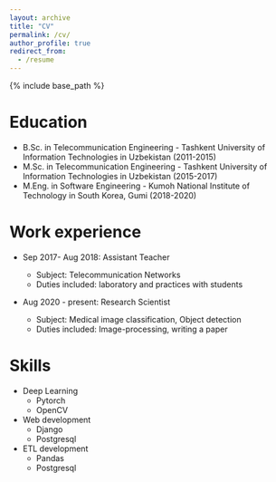 ```yaml
---
layout: archive
title: "CV"
permalink: /cv/
author_profile: true
redirect_from:
  - /resume
---
```


{% include base_path %}

Education
======
* B.Sc. in Telecommunication Engineering - Tashkent University of Information Technologies in Uzbekistan (2011-2015)
* M.Sc. in Telecommunication Engineering - Tashkent University of Information Technologies in Uzbekistan (2015-2017)
* M.Eng. in Software Engineering - Kumoh National Institute of Technology in South Korea, Gumi (2018-2020)

Work experience
======
* Sep 2017- Aug 2018: Assistant Teacher
  * Subject: Telecommunication Networks
  * Duties included: laboratory and practices with students

* Aug 2020 - present: Research Scientist
  * Subject: Medical image classification, Object detection
  * Duties included: Image-processing, writing a paper 
  
Skills
======
* Deep Learning
  * Pytorch
  * OpenCV
* Web development
  * Django
  * Postgresql
* ETL development
  * Pandas 
  * Postgresql

